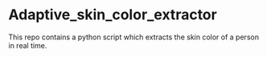 # Adaptive_skin_color_extractor

This repo contains a python script which extracts the skin color of a person in real time.
